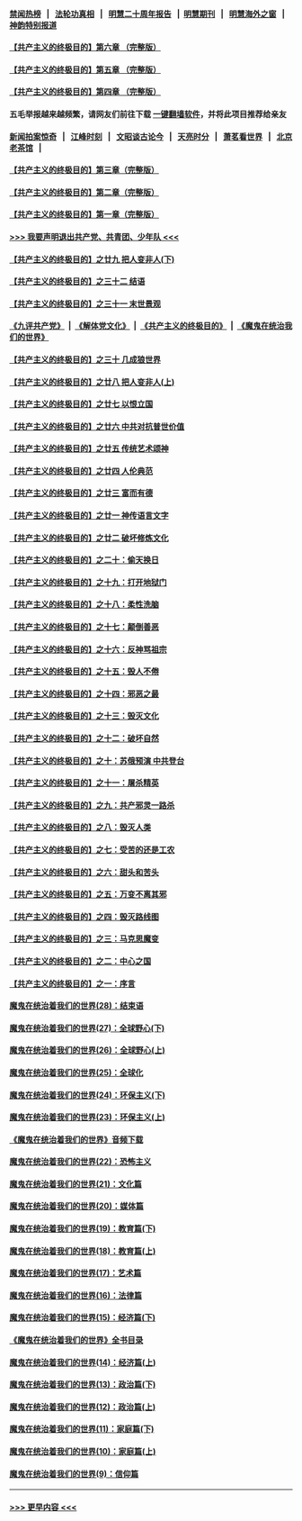 #### [禁闻热榜](热点新闻.md?=0)  &nbsp;&nbsp;|&nbsp;&nbsp; [法轮功真相](https://github.com/gfw-breaker/truth/blob/master/README.md?=0) &nbsp;&nbsp;|&nbsp;&nbsp; [明慧二十周年报告](https://github.com/gfw-breaker/mh-reports/blob/master/README.md?=0) &nbsp;&nbsp;|&nbsp;&nbsp;[明慧期刊](https://github.com/gfw-breaker/mh-qikan) &nbsp;&nbsp;|&nbsp;&nbsp; [明慧海外之窗](https://github.com/gfw-breaker/mh-news/blob/master/README.md?=0) &nbsp;&nbsp;|&nbsp;&nbsp; [神韵特别报道](https://github.com/gfw-breaker/mh-news/blob/master/shenyun.md?=0)
#### [【共产主义的终极目的】第六章 （完整版）](../pages/nsc422/n11428913.md?t=02261231) 
#### [【共产主义的终极目的】第五章 （完整版）](../pages/nsc422/n11428912.md?t=02261231) 
#### [【共产主义的终极目的】第四章 （完整版）](../pages/nsc422/n11428907.md?t=02261231) 
#### 五毛举报越来越频繁，请网友们前往下载 [一键翻墙软件](https://github.com/gfw-breaker/ssr-accounts)，并将此项目推荐给亲友
#### [新闻拍案惊奇](https://github.com/gfw-breaker/banned-news/blob/master/pages/link4.md) &nbsp;&nbsp;|&nbsp;&nbsp; [江峰时刻](https://github.com/gfw-breaker/banned-news/blob/master/pages/link4.md) &nbsp;&nbsp;|&nbsp;&nbsp; [文昭谈古论今](https://github.com/gfw-breaker/banned-news/blob/master/pages/link4.md) &nbsp;&nbsp;|&nbsp;&nbsp; [天亮时分](https://github.com/gfw-breaker/banned-news/blob/master/pages/link4.md) &nbsp;&nbsp;|&nbsp;&nbsp; [萧茗看世界](https://github.com/gfw-breaker/banned-news/blob/master/pages/link4.md) &nbsp;&nbsp;|&nbsp;&nbsp; [北京老茶馆](https://github.com/gfw-breaker/banned-news/blob/master/pages/link4.md) &nbsp;&nbsp;|&nbsp;&nbsp; 
#### [【共产主义的终极目的】第三章（完整版）](../pages/nsc422/n11428848.md?t=02261231) 
#### [【共产主义的终极目的】第二章（完整版）](../pages/nsc422/n11428831.md?t=02261231) 
#### [【共产主义的终极目的】第一章（完整版）](../pages/nsc422/n11417651.md?t=02261231) 
#### [>>> 我要声明退出共产党、共青团、少年队 <<<](https://github.com/begood0513/goodnews/blob/master/quit/letter.md) 
#### [【共产主义的终极目的】之廿九 把人变非人(下)](../pages/nsc422/n11344140.md?t=02261231) 
#### [【共产主义的终极目的】之三十二 结语](../pages/nsc422/n11360535.md?t=02261231) 
#### [【共产主义的终极目的】之三十一 末世景观](../pages/nsc422/n11351129.md?t=02261231) 
#### [《九评共产党》](https://github.com/begood0513/9ping.md/blob/master/README.md) &nbsp;|&nbsp; [《解体党文化》](../../../../jtdwh.md/blob/master/README.md)  &nbsp;|&nbsp; [《共产主义的终极目的》](../../../../gczydzjmd.md/blob/master/README.md) &nbsp;|&nbsp; [《魔鬼在统治我们的世界》](../../../../mgztzwmdsj.md/blob/master/README.md) 
#### [【共产主义的终极目的】之三十 几成狼世界](../pages/nsc422/n11348280.md?t=02261231) 
#### [【共产主义的终极目的】之廿八 把人变非人(上)](../pages/nsc422/n11340492.md?t=02261231) 
#### [【共产主义的终极目的】之廿七 以恨立国](../pages/nsc422/n11336944.md?t=02261231) 
#### [【共产主义的终极目的】之廿六 中共对抗普世价值](../pages/nsc422/n11324785.md?t=02261231) 
#### [【共产主义的终极目的】之廿五 传统艺术颂神](../pages/nsc422/n11296396.md?t=02261231) 
#### [【共产主义的终极目的】之廿四 人伦典范](../pages/nsc422/n11296397.md?t=02261231) 
#### [【共产主义的终极目的】之廿三 富而有德](../pages/nsc422/n11283598.md?t=02261231) 
#### [【共产主义的终极目的】之廿一 神传语言文字](../pages/nsc422/n11263265.md?t=02261231) 
#### [【共产主义的终极目的】之廿二 破坏修炼文化](../pages/nsc422/n11245728.md?t=02261231) 
#### [【共产主义的终极目的】之二十：偷天换日](../pages/nsc422/n11238846.md?t=02261231) 
#### [【共产主义的终极目的】之十九：打开地狱门](../pages/nsc422/n11206376.md?t=02261231) 
#### [【共产主义的终极目的】之十八：柔性洗脑](../pages/nsc422/n11199994.md?t=02261231) 
#### [【共产主义的终极目的】之十七：颠倒善恶](../pages/nsc422/n11179782.md?t=02261231) 
#### [【共产主义的终极目的】之十六：反神骂祖宗](../pages/nsc422/n11166798.md?t=02261231) 
#### [【共产主义的终极目的】之十五：毁人不倦](../pages/nsc422/n11166792.md?t=02261231) 
#### [【共产主义的终极目的】之十四：邪恶之最](../pages/nsc422/n11150249.md?t=02261231) 
#### [【共产主义的终极目的】之十三：毁灭文化](../pages/nsc422/n11135227.md?t=02261231) 
#### [【共产主义的终极目的】之十二：破坏自然](../pages/nsc422/n11135214.md?t=02261231) 
#### [【共产主义的终极目的】之十：苏俄预演 中共登台](../pages/nsc422/n11118424.md?t=02261231) 
#### [【共产主义的终极目的】之十一：屠杀精英](../pages/nsc422/n11118442.md?t=02261231) 
#### [【共产主义的终极目的】之九：共产邪灵一路杀](../pages/nsc422/n11114139.md?t=02261231) 
#### [【共产主义的终极目的】之八：毁灭人类](../pages/nsc422/n11108503.md?t=02261231) 
#### [【共产主义的终极目的】之七：受苦的还是工农](../pages/nsc422/n11101809.md?t=02261231) 
#### [【共产主义的终极目的】之六：甜头和苦头](../pages/nsc422/n11096971.md?t=02261231) 
#### [【共产主义的终极目的】之五：万变不离其邪](../pages/nsc422/n11091285.md?t=02261231) 
#### [【共产主义的终极目的】之四：毁灭路线图](../pages/nsc422/n11086284.md?t=02261231) 
#### [【共产主义的终极目的】之三：马克思魔变](../pages/nsc422/n11061941.md?t=02261231) 
#### [【共产主义的终极目的】之二：中心之国](../pages/nsc422/n11047728.md?t=02261231) 
#### [【共产主义的终极目的】之一：序言](../pages/nsc422/n11086077.md?t=02261231) 
#### [魔鬼在统治着我们的世界(28)：结束语](../pages/nsc422/n10936246.md?t=02261231) 
#### [魔鬼在统治着我们的世界(27)：全球野心(下)](../pages/nsc422/n10928319.md?t=02261231) 
#### [魔鬼在统治着我们的世界(26)：全球野心(上)](../pages/nsc422/n10900318.md?t=02261231) 
#### [魔鬼在统治着我们的世界(25)：全球化](../pages/nsc422/n10788205.md?t=02261231) 
#### [魔鬼在统治着我们的世界(24)：环保主义(下)](../pages/nsc422/n10695307.md?t=02261231) 
#### [魔鬼在统治着我们的世界(23)：环保主义(上)](../pages/nsc422/n10688613.md?t=02261231) 
#### [《魔鬼在统治着我们的世界》音频下载](../pages/nsc422/n10635553.md?t=02261231) 
#### [魔鬼在统治着我们的世界(22)：恐怖主义](../pages/nsc422/n10614727.md?t=02261231) 
#### [魔鬼在统治着我们的世界(21)：文化篇](../pages/nsc422/n10597706.md?t=02261231) 
#### [魔鬼在统治着我们的世界(20)：媒体篇](../pages/nsc422/n10586579.md?t=02261231) 
#### [魔鬼在统治着我们的世界(19)：教育篇(下)](../pages/nsc422/n10564808.md?t=02261231) 
#### [魔鬼在统治着我们的世界(18)：教育篇(上)](../pages/nsc422/n10526970.md?t=02261231) 
#### [魔鬼在统治着我们的世界(17)：艺术篇](../pages/nsc422/n10499093.md?t=02261231) 
#### [魔鬼在统治着我们的世界(16)：法律篇](../pages/nsc422/n10485969.md?t=02261231) 
#### [魔鬼在统治着我们的世界(15)：经济篇(下)](../pages/nsc422/n10469975.md?t=02261231) 
#### [《魔鬼在统治着我们的世界》全书目录](../pages/nsc422/n10464261.md?t=02261231) 
#### [魔鬼在统治着我们的世界(14)：经济篇(上)](../pages/nsc422/n10457370.md?t=02261231) 
#### [魔鬼在统治着我们的世界(13)：政治篇(下)](../pages/nsc422/n10448270.md?t=02261231) 
#### [魔鬼在统治着我们的世界(12)：政治篇(上)](../pages/nsc422/n10444576.md?t=02261231) 
#### [魔鬼在统治着我们的世界(11)：家庭篇(下)](../pages/nsc422/n10440961.md?t=02261231) 
#### [魔鬼在统治着我们的世界(10)：家庭篇(上)](../pages/nsc422/n10435448.md?t=02261231) 
#### [魔鬼在统治着我们的世界(9)：信仰篇](../pages/nsc422/n10432159.md?t=02261231) 

----
#### [ >>> 更早内容 <<< ](../indexes/nsc422-earlier.md)
